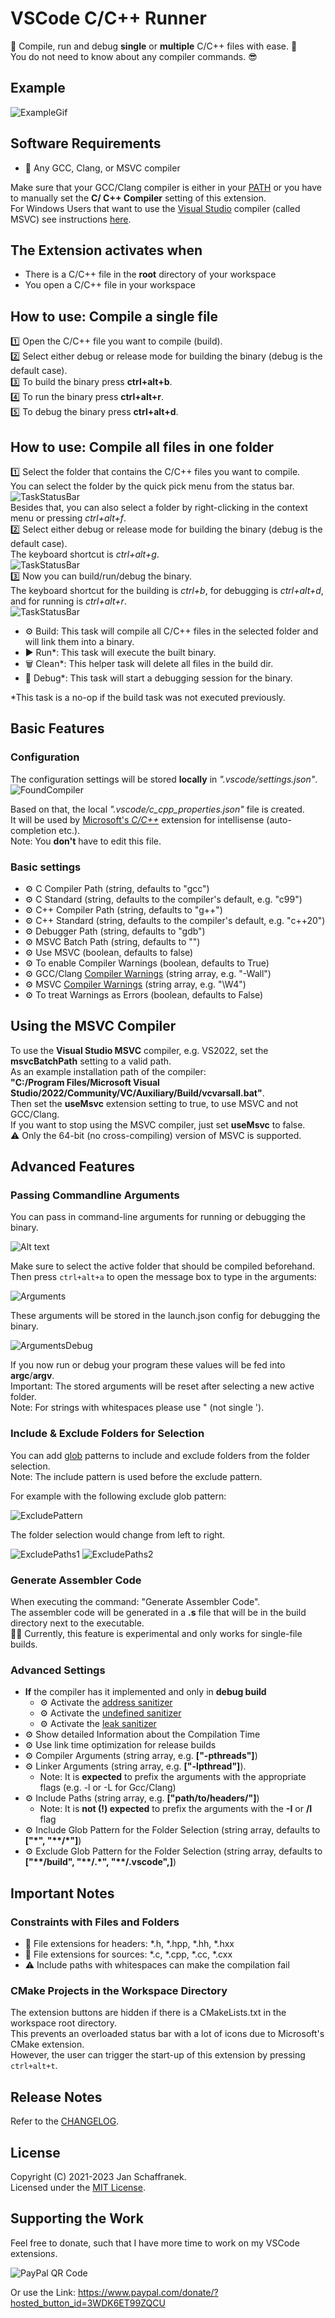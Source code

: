 # VSCode C/C++ Runner

🚀 Compile, run and debug **single** or **multiple** C/C++ files with ease. 🚀  
You do not need to know about any compiler commands. 😎

## Example

![ExampleGif](./media/ExecuteTasks.gif?raw=true)

## Software Requirements

- 🔧 Any GCC, Clang, or MSVC compiler

Make sure that your GCC/Clang compiler is either in your [PATH](https://superuser.com/a/284351) or you have to manually set the **C/ C++ Compiler** setting of this extension.  
For Windows Users that want to use the [Visual Studio](https://visualstudio.microsoft.com/) compiler (called MSVC) see instructions [here](#using-the-msvc-compiler).

## The Extension activates when

- There is a C/C++ file in the **root** directory of your workspace
- You open a C/C++ file in your workspace

## How to use: Compile a **single** file

1️⃣ Open the C/C++ file you want to compile (build).  
2️⃣ Select either debug or release mode for building the binary (debug is the default case).  
3️⃣ To build the binary press **ctrl+alt+b**.  
4️⃣ To run the binary press **ctrl+alt+r**.  
5️⃣ To debug the binary press **ctrl+alt+d**.  

## How to use: Compile **all** files in one folder

1️⃣ Select the folder that contains the C/C++ files you want to compile.  
You can select the folder by the quick pick menu from the status bar.  
![TaskStatusBar](./media/FolderStatusBar.png)  
Besides that, you can also select a folder by right-clicking in the context menu or pressing *ctrl+alt+f*.  
2️⃣ Select either debug or release mode for building the binary (debug is the default case).  
The keyboard shortcut is *ctrl+alt+g*.  
![TaskStatusBar](./media/ModeStatusBar.png)  
3️⃣ Now you can build/run/debug the binary.  
The keyboard shortcut for the building is *ctrl+b*, for debugging is *ctrl+alt+d*, and for running is *ctrl+alt+r*.  
![TaskStatusBar](./media/TaskStatusBar.png)

- ⚙️ Build: This task will compile all C/C++ files in the selected folder and will link them into a binary.
- ▶️ Run*: This task will execute the built binary.
- 🗑️ Clean*: This helper task will delete all files in the build dir.
- 🐞 Debug*: This task will start a debugging session for the binary.

*This task is a no-op if the build task was not executed previously.

## Basic Features

### Configuration

The configuration settings will be stored **locally** in *".vscode/settings.json"*.  
![FoundCompiler](./media/Settings.png)  

Based on that, the local *".vscode/c_cpp_properties.json"* file is created.  
It will be used by [Microsoft's *C/C++*](https://code.visualstudio.com/docs/cpp/c-cpp-properties-schema-reference) extension for intellisense (auto-completion etc.).  
Note: You **don't** have to edit this file.  

### Basic settings

- ⚙️ C Compiler Path (string, defaults to \"gcc\")
- ⚙️ C Standard (string, defaults to the compiler's default, e.g. "c99")
- ⚙️ C++ Compiler Path (string, defaults to \"g++\")
- ⚙️ C++ Standard (string, defaults to the compiler's default, e.g. "c++20")
- ⚙️ Debugger Path (string, defaults to \"gdb\")
- ⚙️ MSVC Batch Path (string, defaults to \"\")
- ⚙️ Use MSVC (boolean, defaults to false)
- ⚙️ To enable Compiler Warnings (boolean, defaults to True)
- ⚙️ GCC/Clang [Compiler Warnings](https://clang.llvm.org/docs/DiagnosticsReference.html) (string array, e.g. "-Wall")
- ⚙️ MSVC [Compiler Warnings](https://learn.microsoft.com/en-us/cpp/error-messages/compiler-warnings/compiler-warnings-by-compiler-version?view=msvc-170) (string array, e.g. "\W4")
- ⚙️ To treat Warnings as Errors (boolean, defaults to False)

## Using the MSVC Compiler

To use the **Visual Studio MSVC** compiler, e.g. VS2022, set the **msvcBatchPath** setting to a valid path.  
As an example installation path of the compiler:  
**"C:/Program Files/Microsoft Visual Studio/2022/Community/VC/Auxiliary/Build/vcvarsall.bat"**.  
Then set the **useMsvc** extension setting to true, to use MSVC and not GCC/Clang.  
If you want to stop using the MSVC compiler, just set **useMsvc** to false.  
⚠️ Only the 64-bit (no cross-compiling) version of MSVC is supported.

## Advanced Features

### Passing Commandline Arguments

You can pass in command-line arguments for running or debugging the binary.  

![Alt text](./media/cmdArgs.png)

Make sure to select the active folder that should be compiled beforehand.  
Then press `ctrl+alt+a` to open the message box to type in the arguments:

![Arguments](./media/arguments.png)

These arguments will be stored in the launch.json config for debugging the binary.  

![ArgumentsDebug](./media/argumentsDebug.png)

If you now run or debug your program these values will be fed into **argc**/**argv**.  
Important: The stored arguments will be reset after selecting a new active folder.  
Note: For strings with whitespaces please use \" (not single \').

### Include & Exclude Folders for Selection

You can add [glob](https://en.wikipedia.org/wiki/Glob_(programming)#Syntax) patterns to include and exclude folders from the folder selection.  
Note: The include pattern is used before the exclude pattern.

For example with the following exclude glob pattern:

![ExcludePattern](./media/excludePattern.png)

The folder selection would change from left to right.

![ExcludePaths1](./media/excludePaths1.png)
![ExcludePaths2](./media/excludePaths2.png)

### Generate Assembler Code

When executing the command: "Generate Assembler Code".  
The assembler code will be generated in a **.s** file that will be in the build directory next to the executable.  
👷🏻 Currently, this feature is experimental and only works for single-file builds.  

### Advanced Settings

- **If** the compiler has it implemented and only in **debug build**
  - ⚙️ Activate the [address sanitizer](https://clang.llvm.org/docs/AddressSanitizer.html)
  - ⚙️ Activate the [undefined sanitizer](https://clang.llvm.org/docs/UndefinedBehaviorSanitizer.html)
  - ⚙️ Activate the [leak sanitizer](https://clang.llvm.org/docs/LeakSanitizer.html)
- ⚙️ Show detailed Information about the Compilation Time
- ⚙️ Use link time optimization for release builds
- ⚙️ Compiler Arguments (string array, e.g. **\[\"-pthreads\"\]**)
- ⚙️ Linker Arguments (string array, e.g. **\[\"-lpthread\"\]**).
  - Note: It is **expected** to prefix the arguments with the appropriate flags (e.g. -l or -L for Gcc/Clang)
- ⚙️ Include Paths (string array, e.g. **\[\"path/to/headers/\"\]**)
  - Note: It is **not (!) expected** to prefix the arguments with the **-I** or **/I** flag
- ⚙️ Include Glob Pattern for the Folder Selection (string array, defaults to **["\*", "\*\*/\*"]**)
- ⚙️ Exclude Glob Pattern for the Folder Selection (string array, defaults to **["\*\*/build", "\*\*/.\*", "\*\*/.vscode",]**)

## Important Notes

### Constraints with Files and Folders

- 📝 File extensions for headers: \*.h, \*.hpp, \*.hh, \*.hxx
- 📝 File extensions for sources: \*.c, \*.cpp, \*.cc, \*.cxx
- ⚠️ Include paths with whitespaces can make the compilation fail

### CMake Projects in the Workspace Directory

The extension buttons are hidden if there is a CMakeLists.txt in the workspace root directory.  
This prevents an overloaded status bar with a lot of icons due to Microsoft's CMake extension.  
However, the user can trigger the start-up of this extension by pressing `ctrl+alt+t`.

## Release Notes

Refer to the [CHANGELOG](CHANGELOG.md).

## License

Copyright (C) 2021-2023 Jan Schaffranek.  
Licensed under the [MIT License](LICENSE).

## Supporting the Work

Feel free to donate, such that I have more time to work on my VSCode extension*s*.

![PayPal QR Code](./media/QR-Code.png)

Or use the Link: <https://www.paypal.com/donate/?hosted_button_id=3WDK6ET99ZQCU>
